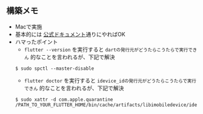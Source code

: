 ## 構築メモ
* Macで実施
* 基本的には [公式ドキュメント](https://flutter.dev/docs/get-started/install/macos)通りにやればOK
* ハマったポイント
  * `flutter --version` を実行すると `dartの発行元がどうたらこうたらで実行できん` 的なことを言われるが、下記で解決
  ```
  $ sudo spctl --master-disable
  ```
  * `flutter doctor` を実行すると `idevice_idの発行元がどうたらこうたらで実行できん` 的なことを言われるが、下記で解決
  ```
  $ sudo xattr -d com.apple.quarantine /PATH_TO_YOUR_FLUTTER_HOME/bin/cache/artifacts/libimobiledevice/idevice_id
  ```
